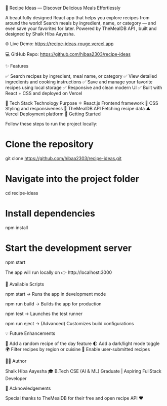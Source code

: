 🍳 Recipe Ideas — Discover Delicious Meals Effortlessly

A beautifully designed React app that helps you explore recipes from around the world!
Search meals by ingredient, name, or category — and even save your favorites for later.
Powered by TheMealDB API
, built and designed by Shaik Hiba Aayesha.

🌐 Live Demo: https://recipe-ideas-rouge.vercel.app

💻 GitHub Repo: https://github.com/hibaa2303/recipe-ideas

✨ Features

✅ Search recipes by ingredient, meal name, or category
✅ View detailed ingredients and cooking instructions
✅ Save and manage your favorite recipes using local storage
✅ Responsive and clean modern UI
✅ Built with React + CSS and deployed on Vercel

🧠 Tech Stack
Technology	Purpose
⚛️ React.js	Frontend framework
🎨 CSS	Styling and responsiveness
🍴 TheMealDB API	Fetching recipe data
▲ Vercel	Deployment platform
🚀 Getting Started

Follow these steps to run the project locally:

# Clone the repository
git clone https://github.com/hibaa2303/recipe-ideas.git

# Navigate into the project folder
cd recipe-ideas

# Install dependencies
npm install

# Start the development server
npm start


The app will run locally on 👉 http://localhost:3000

🧩 Available Scripts

npm start → Runs the app in development mode

npm run build → Builds the app for production

npm test → Launches the test runner

npm run eject → (Advanced) Customizes build configurations

💡 Future Enhancements

🚀 Add a random recipe of the day feature
🌓 Add a dark/light mode toggle
🌍 Filter recipes by region or cuisine
💬 Enable user-submitted recipes

👩‍💻 Author

Shaik Hiba Aayesha
🎓 B.Tech CSE (AI & ML) Graduate | Aspiring FullStack Developer


🧁 Acknowledgements

Special thanks to TheMealDB for their free and open recipe API ❤️